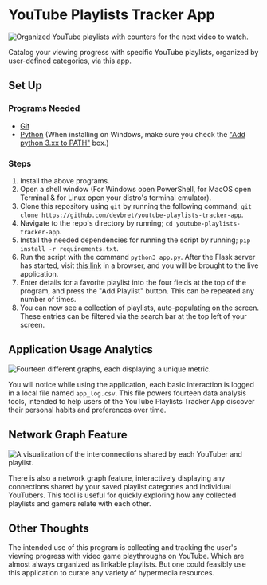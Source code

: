 # YouTube Playlists Tracker App

![Organized YouTube playlists with counters for the next video to watch.](https://hosting.photobucket.com/images/i/bernhoftbret/youtube-playlists-tracker-home-page.png)

Catalog your viewing progress with specific YouTube playlists, organized by user-defined categories, via this app.

## Set Up

### Programs Needed

-   [Git](https://git-scm.com/downloads)
-   [Python](https://www.python.org/downloads/) (When installing on Windows, make sure you check the ["Add python 3.xx to PATH"](https://hosting.photobucket.com/images/i/bernhoftbret/python.png) box.)

### Steps

1. Install the above programs.
2. Open a shell window (For Windows open PowerShell, for MacOS open Terminal & for Linux open your distro's terminal emulator).
3. Clone this repository using `git` by running the following command; `git clone https://github.com/devbret/youtube-playlists-tracker-app`.
4. Navigate to the repo's directory by running; `cd youtube-playlists-tracker-app`.
5. Install the needed dependencies for running the script by running; `pip install -r requirements.txt`.
6. Run the script with the command `python3 app.py`. After the Flask server has started, visit [this link](http://127.0.0.1:5500/) in a browser, and you will be brought to the live application.
7. Enter details for a favorite playlist into the four fields at the top of the program, and press the "Add Playlist" button. This can be repeated any number of times.
8. You can now see a collection of playlists, auto-populating on the screen. These entries can be filtered via the search bar at the top left of your screen.

## Application Usage Analytics

![Fourteen different graphs, each displaying a unique metric.](https://hosting.photobucket.com/images/i/bernhoftbret/youtube-playlists-tracker-app-usage-analytics-page.png)

You will notice while using the application, each basic interaction is logged in a local file named `app_log.csv`. This file powers fourteen data analysis tools, intended to help users of the YouTube Playlists Tracker App discover their personal habits and preferences over time.

## Network Graph Feature

![A visualization of the interconnections shared by each YouTuber and playlist.](https://hosting.photobucket.com/images/i/bernhoftbret/youtube-playlists-tracker-app-network-graph-page.png)

There is also a network graph feature, interactively displaying any connections shared by your saved playlist categories and individual YouTubers. This tool is useful for quickly exploring how any collected playlists and gamers relate with each other.

## Other Thoughts

The intended use of this program is collecting and tracking the user's viewing progress with video game playthroughs on YouTube. Which are almost always organized as linkable playlists. But one could feasibly use this application to curate any variety of hypermedia resources.
